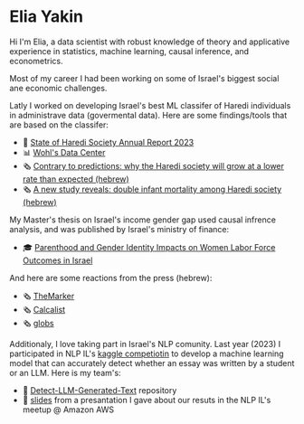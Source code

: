 # Elia Yakin

Hi I'm Elia, a data scientist with robust knowledge of theory and applicative experience in statistics, machine learning, causal inference, and econometrics. 

Most of my career I had been working on some of Israel's biggest social ane economic challenges. 

Latly I worked on developing Israel's best ML classifer of Haredi individuals in administrave data (govermental data). Here are some findings/tools that are based on the classifer:
 - 📔 [State of Haredi Society Annual Report 2023](https://machon.org.il/en/2023report-en/)
 - 📊 [Wohl's Data Center](https://data.machon.org.il/)
 - 🗞️ [Contrary to predictions: why the Haredi society will grow at a lower rate than expected (hebrew)](https://www.themarker.com/blogs/2024-06-03/ty-article/.premium/0000018f-dd15-dbdb-a59f-dd5de6390000)
 - 🗞️ [A new study reveals: double infant mortality among Haredi society (hebrew)](https://publichealth.doctorsonly.co.il/2024/04/314009/)

My Master's thesis on Israel's income gender gap used causal infrence analysis, and was published by Israel's ministry of finance: 
- 🎓 [Parenthood and Gender Identity Impacts on Women Labor Force Outcomes in Israel](https://www.gov.il/BlobFolder/reports/article_13122021/he/Publishes_Articles_article_13122021.pdf) 

And here are some reactions from the press (hebrew):
  - 🗞️ [TheMarker](https://www.themarker.com/career/.premium-1.10461190)
  - 🗞️ [Calcalist](https://www.calcalist.co.il/local_news/article/b10jii4cy)
  - 🗞️ [globs](https://www.globes.co.il/news/article.aspx?did=1001412554)

Additionaly, I love taking part in Israel's NLP comunity. Last year (2023) I participated in NLP IL's [kaggle competiotin](https://www.meetup.com/the-israeli-natural-language-processing-meetup/events/299728251/) to develop a machine learning model that can accurately detect whether an essay was written by a student or an LLM.
Here is my team's: 
- 📝 [Detect-LLM-Generated-Text](https://github.com/eliayakin/Detect-LLM-Generated-Text/tree/main) repository
- 🎤 [slides](https://github.com/eliayakin/Detect-LLM-Generated-Text/blob/main/Textbusters%20-%20Detecting%20LLM-Generated%20Text.pdf) from a presantation I gave about our resuts in the NLP IL's meetup @ Amazon AWS





<!--
**eliayakin/eliayakin** is a ✨ _special_ ✨ repository because its `README.md` (this file) appears on your GitHub profile.

Here are some ideas to get you started:

- 🔭 I’m currently working on ...
- 🌱 I’m currently learning ...
- 👯 I’m looking to collaborate on ...
- 🤔 I’m looking for help with ...
- 💬 Ask me about ...
- 📫 How to reach me: ...
- 😄 Pronouns: ...
- ⚡ Fun fact: ...
-->
